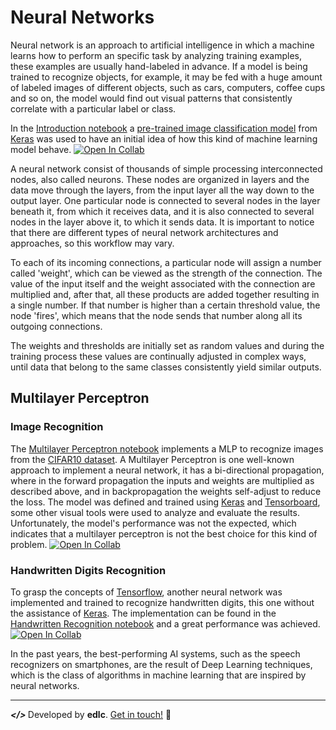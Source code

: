 # Neural Networks

Neural network is an approach to artificial intelligence in which a machine learns how to perform an specific task by analyzing training examples, these examples are usually hand-labeled in advance. If a model is being trained to recognize objects, for example, it may be fed with a huge amount of labeled images of different objects, such as cars, computers, coffee cups and so on, the model would find out visual patterns that consistently correlate with a particular label or class.

In the [Introduction notebook](https://github.com/playeredlc/DataScience-Learnings/blob/master/Neural_Networks/Intro/pretrained_neural_nets_intro.ipynb) a [pre-trained image classification model](https://keras.io/api/applications/inceptionresnetv2/) from [Keras](https://keras.io/) was used to have an initial idea of how this kind of machine learning model behave. [![Open In Collab](https://colab.research.google.com/assets/colab-badge.svg)](https://colab.research.google.com/github/playeredlc/DataScience-Learnings/blob/master/Neural_Networks/Intro/pretrained_neural_nets_intro.ipynb)

A neural network consist of thousands of simple processing interconnected nodes, also called neurons. These nodes are organized in layers and the data move through the layers, from the input layer all the way down to the output layer. One particular node is connected to several nodes in the layer beneath it, from which it receives data, and it is also connected to several nodes in the layer above it, to which it sends data. It is important to notice that there are different types of neural network architectures and approaches, so this workflow may vary.

To each of its incoming connections, a particular node will assign a number called 'weight', which can be viewed as the strength of the connection. The value of the input itself and the weight associated with the connection are multiplied and, after that, all these products are added together resulting in a single number. If that number is higher than a certain threshold value, the node 'fires', which means that the node sends that number along all its outgoing connections.

The weights and thresholds are initially set as random values and during the training process these values are continually adjusted in complex ways, until data that belong to the same classes consistently yield similar outputs.

## Multilayer Perceptron
### Image Recognition
The [Multilayer Perceptron notebook](https://github.com/playeredlc/DataScience-Learnings/blob/master/Neural_Networks/Multilayer-Perceptron/mlp_image_classification.ipynb) implements a MLP to recognize images from the [CIFAR10 dataset](https://www.cs.toronto.edu/~kriz/cifar.html). A Multilayer Perceptron is one well-known approach to implement a neural network, it has a bi-directional propagation, where in the forward propagation the inputs and weights are multiplied as described above, and in backpropagation the weights self-adjust to reduce the loss.
The model was defined and trained using [Keras](https://keras.io/) and [Tensorboard](https://www.tensorflow.org/tensorboard), some other visual tools were used to analyze and evaluate the results. Unfortunately, the model's performance was not the expected, which indicates that a multilayer perceptron is not the best choice for this kind of problem. [![Open In Collab](https://colab.research.google.com/assets/colab-badge.svg)](https://colab.research.google.com/github/playeredlc/DataScience-Learnings/blob/master/Neural_Networks/Multilayer-Perceptron/mlp_image_classification.ipynb)

### Handwritten Digits Recognition
To grasp the concepts of [Tensorflow](https://www.tensorflow.org/), another neural network was implemented and trained to recognize handwritten digits, this one without the assistance of [Keras](https://keras.io/). The implementation can be found in the [Handwritten Recognition notebook](https://github.com/playeredlc/DataScience-Learnings/blob/master/Neural_Networks/Handwritten-Digits/handwritten_recognition.ipynb) and a great performance was achieved. [![Open In Collab](https://colab.research.google.com/assets/colab-badge.svg)](https://colab.research.google.com/github/playeredlc/DataScience-Learnings/blob/master/Neural_Networks/Handwritten-Digits/handwritten_recognition.ipynb)

In the past years, the best-performing AI systems, such as the speech recognizers on smartphones,
are the result of Deep Learning techniques, which is the class of algorithms in machine learning that are inspired by neural networks.

---

<strong><i> </> </i></strong> Developed by <strong>edlc</strong>. [Get in touch!](https://github.com/playeredlc) :metal:
